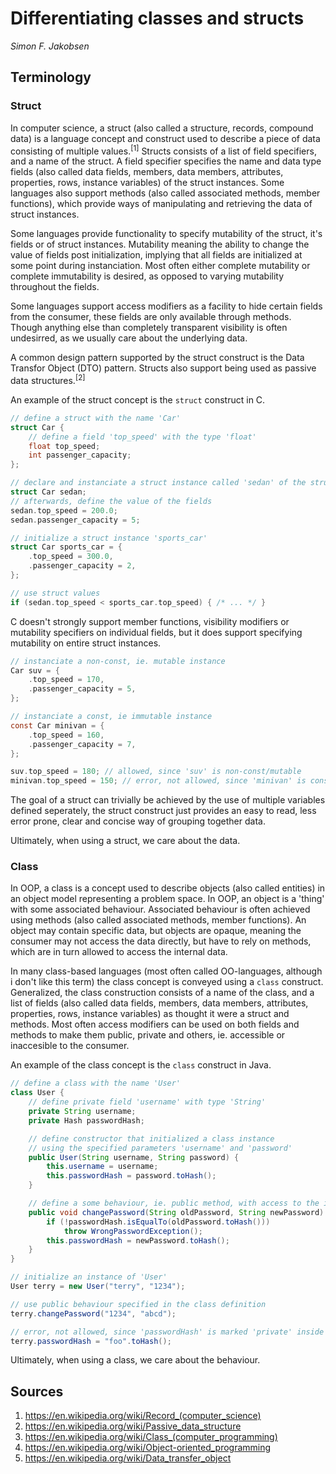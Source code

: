 
# Differentiating classes and structs

_Simon F. Jakobsen_

## Terminology

### Struct

In computer science, a struct (also called a structure, records, compound data) is a language concept and construct used to describe a piece of data consisting of multiple values.<sup>[1]</sup>
Structs consists of a list of field specifiers, and a name of the struct.
A field specifier specifies the name and data type fields (also called data fields, members, data members, attributes, properties, rows, instance variables) of the struct instances.
Some languages also support methods (also called associated methods, member functions), which provide ways of manipulating and retrieving the data of struct instances.

Some languages provide functionality to specify mutability of the struct, it's fields or of struct instances.
Mutability meaning the ability to change the value of fields post initialization, implying that all fields are initialized at some point during instanciation.
Most often either complete mutability or complete immutability is desired, as opposed to varying mutability throughout the fields.

Some languages support access modifiers as a facility to hide certain fields from the consumer, these fields are only available through methods.
Though anything else than completely transparent visibility is often undesirred, as we usually care about the underlying data.

A common design pattern supported by the struct construct is the Data Transfor Object (DTO) pattern.
Structs also support being used as passive data structures.<sup>[2]</sup>

An example of the struct concept is the `struct` construct in C.

```c
// define a struct with the name 'Car'
struct Car {
    // define a field 'top_speed' with the type 'float'
    float top_speed;
    int passenger_capacity;
};

// declare and instanciate a struct instance called 'sedan' of the struct 'Car'
struct Car sedan;
// afterwards, define the value of the fields
sedan.top_speed = 200.0;
sedan.passenger_capacity = 5;

// initialize a struct instance 'sports_car'
struct Car sports_car = {
    .top_speed = 300.0,
    .passenger_capacity = 2,
};

// use struct values
if (sedan.top_speed < sports_car.top_speed) { /* ... */ }
```

C doesn't strongly support member functions, visibility modifiers or mutability specifiers on individual fields, but it does support specifying mutability on entire struct instances. 

```c
// instanciate a non-const, ie. mutable instance
Car suv = {
    .top_speed = 170,
    .passenger_capacity = 5,
};

// instanciate a const, ie immutable instance
const Car minivan = {
    .top_speed = 160,
    .passenger_capacity = 7,
};

suv.top_speed = 180; // allowed, since 'suv' is non-const/mutable
minivan.top_speed = 150; // error, not allowed, since 'minivan' is const/immutable
```

The goal of a struct can trivially be achieved by the use of multiple variables defined seperately, the struct construct just provides an easy to read, less error prone, clear and concise way of grouping together data.

Ultimately, when using a struct, we care about the data.

### Class

In OOP, a class is a concept used to describe objects (also called entities) in  an object model representing a problem space. 
In OOP, an object is a 'thing' with some associated behaviour. Associated behaviour is often achieved using methods (also called associated methods, member functions).
An object may contain specific data, but objects are opaque, meaning the consumer may not access the data directly, but have to rely on methods, which are in turn allowed to access the internal data.

In many class-based languages (most often called OO-languages, although i don't like this term) the class concept is conveyed using a `class` construct.
Generalized, the class construction consists of a name of the class, and a list of fields (also called data fields, members, data members, attributes, properties, rows, instance variables) as thought it were a struct and methods.
Most often access modifiers can be used on both fields and methods to make them public, private and others, ie. accessible or inaccesible to the consumer.

An example of the class concept is the `class` construct in Java.

```java
// define a class with the name 'User'
class User {
    // define private field 'username' with type 'String'
    private String username;
    private Hash passwordHash;

    // define constructor that initialized a class instance
    // using the specified parameters 'username' and 'password'
    public User(String username, String password) {
        this.username = username;
        this.passwordHash = password.toHash();
    }

    // define a some behaviour, ie. public method, with access to the internal fields
    public void changePassword(String oldPassword, String newPassword) throws AuthException {
        if (!passwordHash.isEqualTo(oldPassword.toHash()))
            throw WrongPasswordException();
        this.passwordHash = newPassword.toHash();
    }
}

// initialize an instance of 'User'
User terry = new User("terry", "1234");

// use public behaviour specified in the class definition
terry.changePassword("1234", "abcd");

// error, not allowed, since 'passwordHash' is marked 'private' inside the class definition
terry.passwordHash = "foo".toHash();
```

Ultimately, when using a class, we care about the behaviour.

## Sources

1. https://en.wikipedia.org/wiki/Record_(computer_science)
2. https://en.wikipedia.org/wiki/Passive_data_structure
3. https://en.wikipedia.org/wiki/Class_(computer_programming)
4. https://en.wikipedia.org/wiki/Object-oriented_programming
5. https://en.wikipedia.org/wiki/Data_transfer_object

